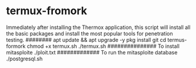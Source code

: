 # termux-fromork
Immediately after installing the Thermox application, this script will install all the basic packages and install the most popular tools for penetration testing.
########
apt update && apt upgrade -y
pkg install git
cd termus-formork
chmod +x termux.sh
./termux.sh
###############
To install mitasploite
./ploit.txt
#############
To run the mitasploite 
database
./postgresql.sh
